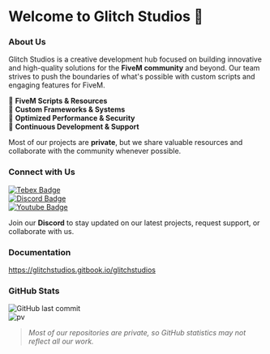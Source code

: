 # Welcome to Glitch Studios 🚀

### About Us
Glitch Studios is a creative development hub focused on building innovative and high-quality solutions for the **FiveM community** and beyond. Our team strives to push the boundaries of what's possible with custom scripts and engaging features for FiveM.

🔹 **FiveM Scripts & Resources**  
🔹 **Custom Frameworks & Systems**  
🔹 **Optimized Performance & Security**  
🔹 **Continuous Development & Support**  

Most of our projects are **private**, but we share valuable resources and collaborate with the community whenever possible.

### Connect with Us  
[![Tebex Badge](https://img.shields.io/badge/-TebexStore-000000?style=flat&labelColor=DDDDDD&logo=HomeAssistantCommunityStore&link=https://yourstore.tebex.io/)](https://glitch-studios.tebex.io/)  
[![Discord Badge](https://img.shields.io/badge/-Glitch%20Studios-000000?style=flat&labelColor=7289DA&logo=discord&link=https://discord.gg/yourdiscordlink)](https://discord.gg/3DsNKxq2DQ)  
[![Youtube Badge](https://img.shields.io/badge/-@GlitchStudios-000000?style=flat&labelColor=FF0000&logo=Youtube&link=https://www.youtube.com/@glitchstudios)](https://www.youtube.com)

Join our **Discord** to stay updated on our latest projects, request support, or collaborate with us.

### Documentation
https://glitchstudios.gitbook.io/glitchstudios

### GitHub Stats  
![GitHub last commit](https://img.shields.io/github/last-commit/Glitch-Studios/Glitch-Studios)  
![pv](https://pageview.vercel.app/?github_user=Glitch-Studios)

> *Most of our repositories are private, so GitHub statistics may not reflect all our work.*
